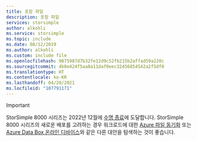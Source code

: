 ```yaml
---
title: 포함 파일
description: 포함 파일
services: storsimple
author: alkohli
ms.service: storsimple
ms.topic: include
ms.date: 08/12/2019
ms.author: alkohli
ms.custom: include file
ms.openlocfilehash: 9875987d7b32fe12d9c52fb215b2affad59a220c
ms.sourcegitcommit: 4b0e424f5aa8a11daf0eec32456854542a2f5df0
ms.translationtype: HT
ms.contentlocale: ko-KR
ms.lasthandoff: 04/20/2021
ms.locfileid: "107791171"
---
```

> [!IMPORTANT]
> StorSimple 8000 시리즈는 2022년 12월에 [수명 종료](https://support.microsoft.com/lifecycle/search?alpha=StorSimple%208000%20Series)에 도달합니다. StorSimple 8000 시리즈의 새로운 배포를 고려하는 경우 워크로드에 대한 [Azure 파일 동기화](../articles/storage/file-sync/file-sync-deployment-guide.md) 또는 [Azure Data Box 온라인 디바이스](../articles/databox-online/index.yml)와 같은 다른 대안을 탐색하는 것이 좋습니다.